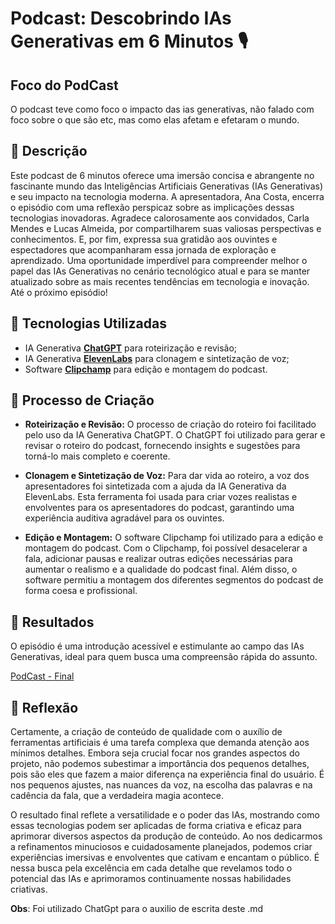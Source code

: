 # Podcast: Descobrindo IAs Generativas em 6 Minutos 🎙️

## Foco do PodCast
O podcast teve como foco o impacto das ias generativas, não falado com foco sobre o que são etc, mas como elas afetam e efetaram o mundo.

## 📒 Descrição
Este podcast de 6 minutos oferece uma imersão concisa e abrangente no fascinante mundo das Inteligências Artificiais Generativas (IAs Generativas) e seu impacto na tecnologia moderna. A apresentadora, Ana Costa, encerra o episódio com uma reflexão perspicaz sobre as implicações dessas tecnologias inovadoras. Agradece calorosamente aos convidados, Carla Mendes e Lucas Almeida, por compartilharem suas valiosas perspectivas e conhecimentos. E, por fim, expressa sua gratidão aos ouvintes e espectadores que acompanharam essa jornada de exploração e aprendizado. Uma oportunidade imperdível para compreender melhor o papel das IAs Generativas no cenário tecnológico atual e para se manter atualizado sobre as mais recentes tendências em tecnologia e inovação. Até o próximo episódio!

## 🤖 Tecnologias Utilizadas
- IA Generativa **[ChatGPT](https://chat.openai.com)** para roteirização e revisão;
- IA Generativa **[ElevenLabs](https://www.elevenlabs.io)** para clonagem e sintetização de voz;
- Software **[Clipchamp](https://clipchamp.com/)** para edição e montagem do podcast.

## 🧐 Processo de Criação
- **Roteirização e Revisão:** O processo de criação do roteiro foi facilitado pelo uso da IA Generativa ChatGPT. O ChatGPT foi utilizado para gerar e revisar o roteiro do podcast, fornecendo insights e sugestões para torná-lo mais completo e coerente.

- **Clonagem e Sintetização de Voz:** Para dar vida ao roteiro, a voz dos apresentadores foi sintetizada com a ajuda da IA Generativa da ElevenLabs. Esta ferramenta foi usada para criar vozes realistas e envolventes para os apresentadores do podcast, garantindo uma experiência auditiva agradável para os ouvintes.

- **Edição e Montagem:** O software Clipchamp foi utilizado para a edição e montagem do podcast. Com o Clipchamp, foi possível desacelerar a fala, adicionar pausas e realizar outras edições necessárias para aumentar o realismo e a qualidade do podcast final. Além disso, o software permitiu a montagem dos diferentes segmentos do podcast de forma coesa e profissional.

## 🚀 Resultados
O episódio é uma introdução acessível e estimulante ao campo das IAs Generativas, ideal para quem busca uma compreensão rápida do assunto.

[PodCast - Final](https://files.fm/u/9p2tr8gtgs#/view/398asc6rph)

## 💭 Reflexão
Certamente, a criação de conteúdo de qualidade com o auxílio de ferramentas artificiais é uma tarefa complexa que demanda atenção aos mínimos detalhes. Embora seja crucial focar nos grandes aspectos do projeto, não podemos subestimar a importância dos pequenos detalhes, pois são eles que fazem a maior diferença na experiência final do usuário. É nos pequenos ajustes, nas nuances da voz, na escolha das palavras e na cadência da fala, que a verdadeira magia acontece.

O resultado final reflete a versatilidade e o poder das IAs, mostrando como essas tecnologias podem ser aplicadas de forma criativa e eficaz para aprimorar diversos aspectos da produção de conteúdo. Ao nos dedicarmos a refinamentos minuciosos e cuidadosamente planejados, podemos criar experiências imersivas e envolventes que cativam e encantam o público. É nessa busca pela excelência em cada detalhe que revelamos todo o potencial das IAs e aprimoramos continuamente nossas habilidades criativas.

**Obs**: Foi utilizado ChatGpt para o auxilio de escrita deste .md
